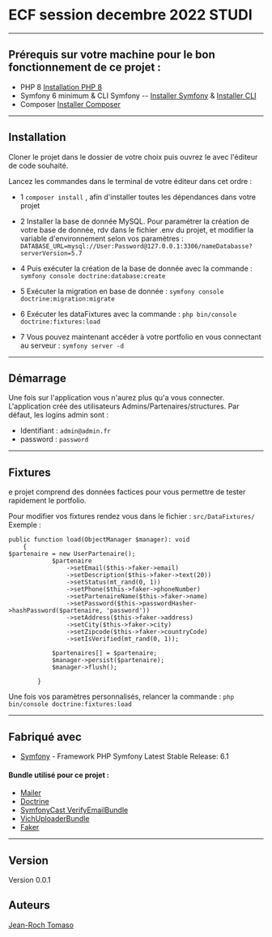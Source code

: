 # ECF session decembre 2022 STUDI 

----

## Prérequis sur votre machine pour le bon fonctionnement de ce projet : 

* PHP 8 [Installation PHP 8](https://www.php.net/manual/fr/install.php)
* Symfony 6 minimum & CLI Symfony -- [Installer Symfony](https://symfony.com/doc/current/setup.html) & [Installer CLI](https://symfony.com/download)
* Composer [Installer Composer](https://getcomposer.org/download/)

----

## Installation

Cloner le projet dans le dossier de votre choix puis ouvrez le avec l'éditeur de code souhaité.

Lancez les commandes dans le terminal de votre éditeur dans cet ordre : 

* 1 ```composer install``` , afin d'installer toutes les dépendances dans votre projet

* 2 Installer la base de donnée MySQL. Pour paramétrer la création de votre base de donnée, rdv dans le fichier .env du projet, et modifier la variable d'environnement selon vos paramètres :
```DATABASE_URL=mysql://User:Password@127.0.0.1:3306/nameDatabasse?serverVersion=5.7```

* 4 Puis exécuter la création de la base de donnée avec la commande : ```symfony console doctrine:database:create```

* 5 Exécuter la migration en base de donnée : ```symfony console doctrine:migration:migrate```

* 6 Exécuter les dataFixtures avec la commande : ```php bin/console doctrine:fixtures:load```

* 7 Vous pouvez maintenant accéder à votre portfolio en vous connectant au serveur : ```symfony server -d```

----

## Démarrage 

Une fois sur l'application vous n'aurez plus qu'a vous connecter. L'application crée des utilisateurs Admins/Partenaires/structures. 
Par défaut, les logins admin sont : 
* Identifiant : ```admin@admin.fr```
* password : ```password```

----

## Fixtures 

e projet comprend des données factices pour vous permettre de tester rapidement le portfolio.

Pour modifier vos fixtures rendez vous dans le fichier : ```src/DataFixtures/``` Exemple :

```
public function load(ObjectManager $manager): void
    {
$partenaire = new UserPartenaire();
            $partenaire
                ->setEmail($this->faker->email)
                ->setDescription($this->faker->text(20))
                ->setStatus(mt_rand(0, 1))
                ->setPhone($this->faker->phoneNumber)
                ->setPartenaireName($this->faker->name)
                ->setPassword($this->passwordHasher->hashPassword($partenaire, 'password'))
                ->setAddress($this->faker->address)
                ->setCity($this->faker->city)
                ->setZipcode($this->faker->countryCode)
                ->setIsVerified(mt_rand(0, 1));

            $partenaires[] = $partenaire;
            $manager->persist($partenaire);
            $manager->flush();

        }
```
Une fois vos paramètres personnalisés, relancer la commande : ```php bin/console doctrine:fixtures:load```

----

## Fabriqué avec

* [Symfony](https://symfony.com/) - Framework PHP Symfony Latest Stable Release: 6.1

#### Bundle utilisé pour ce projet : 

* [Mailer](https://symfony.com/doc/current/mailer.html)
* [Doctrine](https://symfony.com/doc/current/doctrine.html)
* [SymfonyCast VerifyEmailBundle](https://github.com/SymfonyCasts/verify-email-bundle)
* [VichUploaderBundle](https://symfony.com/bundles/EasyAdminBundle/2.x/integration/vichuploaderbundle.html)
* [Faker](https://github.com/fzaninotto/Faker)

----

## Version

Version 0.0.1

## Auteurs

[Jean-Roch Tomaso](https://github.com/JeanRoch95)
